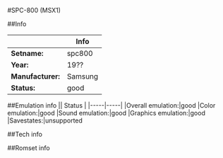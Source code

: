 #SPC-800 (MSX1)

##Info

||Info|
|-----|-----|
|**Setname:**|spc800
|**Year:**|19??
|**Manufacturer:**|Samsung
|**Status:**|good

##Emulation info
|| Status |
|-----|-----|
|Overall emulation:|good
|Color emulation:|good
|Sound emulation:|good
|Graphics emulation:|good
|Savestates:|unsupported

##Tech info

##Romset info

<!--- START OF EDITED COMMENT DO NOT TOUCH TEXT ABOVE-->
